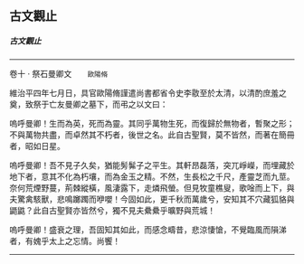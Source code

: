 

## 古文觀止

##### 古文觀止

* * *

卷十 ‧ 祭石曼卿文　　`歐陽脩`

維治平四年七月日，具官歐陽脩謹遣尚書都省令史李敭至於太清，以清酌庶羞之奠，致祭于亡友曼卿之墓下，而弔之以文曰：

嗚呼曼卿！生而為英，死而為靈。其同乎萬物生死，而復歸於無物者，暫聚之形；不與萬物共盡，而卓然其不朽者，後世之名。此自古聖賢，莫不皆然，而著在簡冊者，昭如日星。

嗚呼曼卿！吾不見子久矣，猶能髣髴子之平生。其軒昂磊落，突兀崢嶸，而埋藏於地下者，意其不化為朽壤，而為金玉之精。不然，生長松之千尺，產靈芝而九莖。奈何荒煙野蔓，荊棘縱橫，風淒露下，走燐飛螢。但見牧童樵叟，歌唫而上下，與夫驚禽駭獸，悲鳴躑躅而咿嚶！今固如此，更千秋而萬歲兮，安知其不穴藏狐貉與鼯鼪？此自古聖賢亦皆然兮，獨不見夫纍纍乎曠野與荒城！

嗚呼曼卿！盛衰之理，吾固知其如此，而感念疇昔，悲涼悽愴，不覺臨風而隕涕者，有媿乎太上之忘情。尚饗！

* * *

